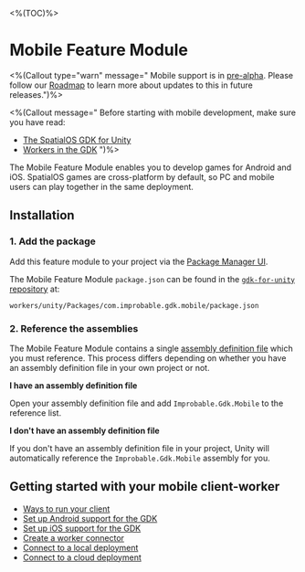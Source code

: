 <%(TOC)%>

# Mobile Feature Module

<%(Callout type="warn" message=" Mobile support is in [pre-alpha](https://docs.improbable.io/reference/latest/shared/release-policy#maturity-stages). Please follow our [Roadmap](https://github.com/spatialos/gdk-for-unity/projects/1) to learn more about updates to this in future releases.")%>

<%(Callout message="
Before starting with mobile development, make sure you have read:

  * [The SpatialOS GDK for Unity]({{urlRoot}}/reference/overview)
  * [Workers in the GDK]({{urlRoot}}/reference/concepts/worker)
")%>

The Mobile Feature Module enables you to develop games for Android and iOS. SpatialOS games are cross-platform by default, so PC and mobile users can play together in the same deployment.

## Installation

### 1. Add the package

Add this feature module to your project via the [Package Manager UI](https://docs.unity3d.com/Packages/com.unity.package-manager-ui@2.0/manual/index.html#specifying-a-local-package-location).

The Mobile Feature Module `package.json` can be found in the [`gdk-for-unity` repository](https://github.com/spatialos/gdk-for-unity) at:

```text
workers/unity/Packages/com.improbable.gdk.mobile/package.json
```

### 2. Reference the assemblies

The Mobile Feature Module contains a single [assembly definition file](https://docs.unity3d.com/Manual/ScriptCompilationAssemblyDefinitionFiles.html) which you must reference. This process differs depending on whether you have an assembly definition file in your own project or not.

**I have an assembly definition file**

Open your assembly definition file and add `Improbable.Gdk.Mobile` to the reference list.

**I don't have an assembly definition file**

If you don't have an assembly definition file in your project, Unity will automatically reference the `Improbable.Gdk.Mobile` assembly for you.

## Getting started with your mobile client-worker

  * [Ways to run your client]({{urlRoot}}/modules/mobile/run-client)
  * [Set up Android support for the GDK]({{urlRoot}}/modules/mobile/setup-android)
  * [Set up iOS support for the GDK]({{urlRoot}}/modules/mobile/setup-ios)
  * [Create a worker connector]({{urlRoot}}/modules/mobile/worker-connector)
  * [Connect to a local deployment]({{urlRoot}}/modules/mobile/local-deploy)
  * [Connect to a cloud deployment]({{urlRoot}}/modules/mobile/cloud-deploy)
